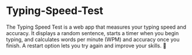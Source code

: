 # Typing-Speed-Test
The Typing Speed Test is a web app that measures your typing speed and accuracy. It displays a random sentence, starts a timer when you begin typing, and calculates words per minute (WPM) and accuracy once you finish. A restart option lets you try again and improve your skills. 🚀








